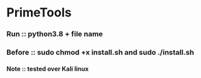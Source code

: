 # PrimeTools
### Run :: python3.8 + file name 
### Before :: sudo chmod +x install.sh and sudo ./install.sh
#### Note :: tested over Kali linux 
